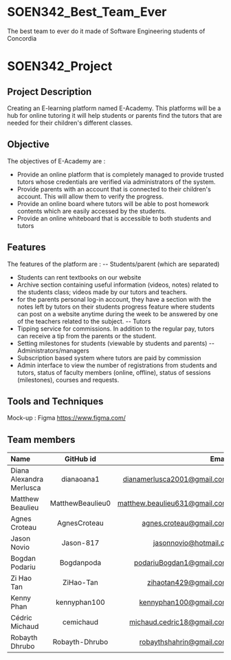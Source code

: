 # SOEN342_Best_Team_Ever
The best team to ever do it made of Software Engineering students of Concordia

# SOEN342_Project

## Project Description
Creating an E-learning platform named E-Academy. This platforms will be a hub for online tutoring it will help students or parents  find the tutors that are needed for their children's different classes. 

## Objective

The objectives of E-Academy are :
- Provide an online platform that is completely managed to provide trusted tutors whose credentials are verified via administrators of the system.
- Provide parents with an account that is connected to their children's account. This will allow them to verify the progress.
- Provide an online board where tutors will be able to post homework contents which are easily accessed by the students.
- Provide an online whiteboard that is accessible to both students and tutors 

## Features
The features of the platform are :
-- Students/parent (which are separated)
- Students can rent textbooks on our website 
- Archive section containing useful information (videos, notes) related to the students class; videos made by our tutors and teachers.
- for the parents personal log-in account, they have a section with the notes left by tutors on their students progress
feature where students can post on a website anytime during the week to be answered by one of the teachers related to the subject.
-- Tutors
- Tipping service for commissions. In addition to the regular pay, tutors can receive a tip from the parents or the student. 
- Setting milestones for students (viewable by students and parents)
-- Administrators/managers
- Subscription based system where tutors are paid by commission
- Admin interface to view the number of registrations from students and tutors, status of faculty members (online, offline), status of sessions (milestones), courses and requests. 


## Tools and Techniques
Mock-up : Figma https://www.figma.com/

## Team members

| Name                     |      GitHub id   |                         Email |
| :----------------------- | :--------------: | ----------------------------: |
| Diana Alexandra Merlusca |    dianaoana1    |   dianamerlusca2001@gmail.com |
| Matthew Beaulieu         | MatthewBeaulieu0 | matthew.beaulieu631@gmail.com |
|    Agnes Croteau            |   AgnesCroteau      |    agnes.croteau@gmail.com   |
|     Jason Novio      |    Jason-817     |     jasonnovio@hotmail.ca      |   
|       Bogdan Podariu   | Bogdanpoda    | podariuBogdan1@gmail.com         |
|       Zi Hao Tan   | ZiHao-Tan    | zihaotan429@gmail.com         |
| Kenny Phan               | kennyphan100     | kennyphan100@gmail.com        |
| Cédric Michaud      |      cemichaud    |     michaud.cedric18@gmail.com
| Robayth Dhrubo               | Robayth-Dhrubo     | robaythshahrin@gmail.com        |

